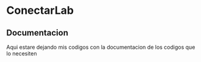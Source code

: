 # ConectarLab
## Documentacion
Aqui estare dejando mis codigos con la documentacion de los codigos que lo necesiten
